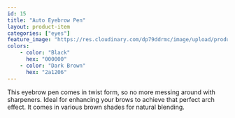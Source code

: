 ```yaml
---
id: 15
title: "Auto Eyebrow Pen"
layout: product-item
categories: ["eyes"]
feature_image: "https://res.cloudinary.com/dp79ddrmc/image/upload/products/autoEyebrowPen.jpg"
colors:
    - color: "Black"
      hex: "000000"
    - color: "Dark Brown"
      hex: "2a1206"
---
```

This eyebrow pen comes in twist form, so no more messing around with sharpeners. Ideal for enhancing your brows to achieve that perfect arch effect. It comes in various brown shades for natural blending.